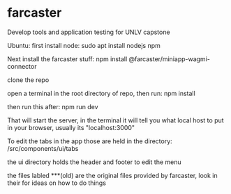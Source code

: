 # farcaster
Develop tools and application testing for UNLV capstone


Ubuntu:
first install node:
sudo apt install nodejs npm

Next install the farcaster stuff:
npm install @farcaster/miniapp-wagmi-connector

clone the repo

open a terminal in the root directory of repo, then run:
npm install

then run this after:
npm run dev

That will start the server, in the terminal it will tell you what local host to put in your browser, usually its "localhost:3000"

To edit the tabs in the app those are held in the directory:
/src/components/ui/tabs

the ui directory holds the header and footer to edit the menu

the files labled ***(old)
are the original files provided by farcaster, look in their for ideas on how to do things
